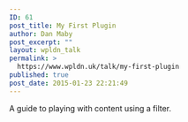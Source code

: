 ```yaml
---
ID: 61
post_title: My First Plugin
author: Dan Maby
post_excerpt: ""
layout: wpldn_talk
permalink: >
  https://www.wpldn.uk/talk/my-first-plugin
published: true
post_date: 2015-01-23 22:21:49
---
```

A guide to playing with content using a filter.